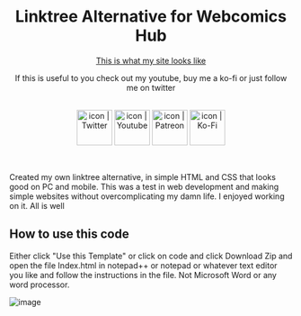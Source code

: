 <h1 align="center"> Linktree Alternative for Webcomics Hub </h1>

<p align="center"> <a href="links.webcomicshub.co.uk">This is what my site looks like</a> </p>

<p align="center">If this is useful to you check out my youtube, buy me a ko-fi or just follow me on twitter</p>
<br>
<div align="center">
<a href="https://www.twitter.com/webcomics_hub"><img align="center" src="https://cdn-icons-png.flaticon.com/512/733/733579.png" alt="icon | Twitter" width="63px"></a> 
<a href="https://www.youtube.com/webcomicshub"><img align="center" src="https://cdn-icons-png.flaticon.com/512/174/174883.png" alt="icon | Youtube" width="63px"></a> 
<a href="https://www.patreon.com/webcomicshub"><img align="center" src="https://cdn-icons-png.flaticon.com/512/2111/2111548.png" alt="icon | Patreon" width="63px"></a>
<a href="https://www.ko-fi.com/webcomicshub"><img align="center" src="https://cdn-icons.flaticon.com/png/512/1047/premium/1047503.png?token=exp=1654026915~hmac=3a59792201c5bad399c104060ade1318" alt="icon | Ko-Fi" width="63px"></a>
</div>

<br>
<br>
    
Created my own linktree alternative, in simple HTML and CSS that looks good on PC and mobile. This was a test in web development and making simple websites without overcomplicating my damn life. I enjoyed working on it. All is well  

## How to use this code

Either click "Use this Template" or click on code and click Download Zip and open the file Index.html in notepad++ or notepad or whatever text editor you like and follow the instructions in the file. Not Microsoft Word or any word processor.

![image](https://user-images.githubusercontent.com/29668657/171272187-ed5694a6-f425-4698-86d7-a7d987cc449d.png)


